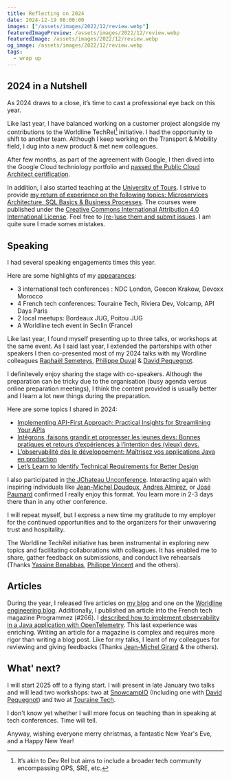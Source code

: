 ```yaml
---
title: Reflecting on 2024
date: 2024-12-19 08:00:00
images: ["/assets/images/2022/12/review.webp"]
featuredImagePreview: /assets/images/2022/12/review.webp
featuredImage: /assets/images/2022/12/review.webp
og_image: /assets/images/2022/12/review.webp
tags:
  - wrap up
---
```


## 2024 in a Nutshell
As 2024 draws to a close, it’s time to cast a professional eye back on this year.

Like last year, I have balanced working on a customer project alongside my contributions to the Worldline TechRel[^1] initiative. I had the opportunity to shift to another team. Although I keep working on the Transport & Mobility field, I dug into a new product & met new colleagues. 

After few months, as part of the agreement with Google, I then dived into the Google Cloud techniology portfolio and [passed the Public Cloud Architect certification](https://blog.touret.info/2024/08/02/gcp_certification/).

In addition, I also started teaching at the [University of Tours](https://www.univ-tours.fr/). I strive to provide [my return of experience on the following topics: Microservices Architecture, SQL Basics & Business Processes](https://blog.touret.info/teaching/). The courses were published under the [Creative Commons International Attribution 4.0 International License](https://creativecommons.org/licenses/by/4.0/deed.en). Feel free to [(re-)use them and submit issues](https://blog.touret.info/teaching/). I am quite sure I made somes mistakes.

## Speaking

I had several speaking engagements times this year. 

Here are some highlights of my [appearances](https://blog.touret.info/speaker-resume/#2024):

- 3 international tech conferences : NDC London, Geecon Krakow, Devoxx Morocco
- 4 French tech conferences: Touraine Tech, Riviera Dev, Volcamp, API Days Paris
- 2 local meetups: Bordeaux JUG, Poitou JUG
- A Worldline tech event in Seclin (France)

Like last year, I found myself presenting up to three talks, or workshops at the same event. As I said last year, I extended the parterships with other speakers  I then co-presented most of my 2024 talks with my Wordline colleagues [Raphaël Semeteys](https://fr.linkedin.com/in/raphaelsemeteys), [Philippe Duval](https://www.linkedin.com/in/phduval/) & [David Pequegnot](https://www.linkedin.com/in/davidpequegnot/).

I definitevely enjoy sharing the stage with co-speakers. Although the preparation can be tricky due to the organisation (busy agenda versus online preparation meetings), I think the content provided is usually better and I learn a lot new things during the preparation.

Here are some topics I shared in 2024:

* [Implementing API-First Approach: Practical Insights for Streamlining Your APIs](http://blog.touret.info/talks/#implementing-api-first-approach-practical-insights-for-streamlining-your-apis)
* [Intégrons, faisons grandir et progresser les jeunes devs: Bonnes pratiques et retours d’expériences à l’intention des (vieux) devs.](http://blog.touret.info/talks/#int%c3%a9grons-faisons-grandir-et-progresser-les-jeunes-devs-bonnes-pratiques-et-retours-dexp%c3%a9riences-%c3%a0-lintention-des-vieux-devs)
* [L’observabilité dès le développement: Maîtrisez vos applications Java en production](http://blog.touret.info/talks/#lobservabilit%c3%a9-d%c3%a8s-le-d%c3%a9veloppement-ma%c3%aetrisez-vos-applications-java-en-production-avec-grafana)
* [Let’s Learn to Identify Technical Requirements for Better Design](http://blog.touret.info/talks/#lets-learn-to-identify-technical-requirements-for-better-design)

I also participated in [the JChateau Unconference](http://jchateau.org/). Interacting again with inspiring individuals like [Jean-Michel Doudoux](https://www.linkedin.com/in/jmdoudoux/?lipi=urn%3Ali%3Apage%3Ad_flagship3_people_connections%3Bb0ogWmkZSA%2BqSqaqCW4rDw%3D%3D), [Andres Almirez](https://www.linkedin.com/in/aalmiray/?lipi=urn%3Ali%3Apage%3Ad_flagship3_people_connections%3Bb0ogWmkZSA%2BqSqaqCW4rDw%3D%3D), or [José Paumard](https://www.linkedin.com/in/jos%C3%A9-paumard-2458ba5/) confirmed I really enjoy this format. 
You learn more in 2-3 days there than in any other conference.

I will repeat myself, but I express a new time my gratitude to my employer for the continued opportunities and to the organizers for their unwavering trust and hospitality.

The Worldline TechRel initiative has been instrumental in exploring new topics and facilitating collaborations with colleagues. 
It has enabled me to share, gather feedback on submissions, and conduct live rehearsals (Thanks [Yassine Benabbas](https://fr.linkedin.com/in/benabbasyassine), [Philippe Vincent](https://www.linkedin.com/in/philippe-vincent-732a3217/) and the others).

## Articles

During the year, I released five articles on [my blog](https://blog.touret.info/) and one on the [Worldline engineering blog](https://blog.worldline.tech/authors/#alexandre-touret). 
Additionally, I published an article into the French tech magazine Programmez (#266). I [described how to implement observability in a Java application with OpenTelemetry](https://www.programmez.com/magazine/article/dossier-special-24-devs-temoignent-de-leur-quotidien).
This last experience was enriching. Writing an article for a magazine is complex and requires more rigor than writing a blog post. Like for my talks, I leant of my colleagues for reviewing and giving feedbacks (Thanks [Jean-Michel Girard](https://fr.linkedin.com/in/jmichel-girard) & the others). 

## What' next?

I will start 2025 off to a flying start. I will present in late January two talks and will lead two workshops: two at [SnowcampIO](https://snowcamp.io/) (Including one with [David Pequegnot](https://www.linkedin.com/in/davidpequegnot/)) and two at [Touraine Tech](https://touraine.tech/).

I don't know yet whether I will more focus on teaching than in speaking at tech conferences. Time will tell.

Anyway, wishing everyone merry christmas, a fantastic New Year's Eve, and a Happy New Year!

[^1]: It’s akin to Dev Rel but aims to include a broader tech community encompassing OPS, SRE, etc.